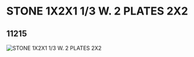 # STONE 1X2X1 1/3 W. 2 PLATES 2X2
## 11215
![STONE 1X2X1 1/3 W. 2 PLATES 2X2](https://lc-www-live-s.legocdn.com/media/bricks/5/2/6028811.jpg)
